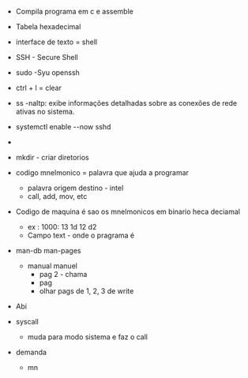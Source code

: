- Compila programa em c e assemble
- Tabela hexadecimal

- interface de texto = shell
- SSH - Secure Shell

- sudo -Syu openssh
- ctrl + l = clear
- ss -naltp: exibe informações detalhadas sobre as conexões de rede ativas no sistema.
- systemctl enable --now sshd
- 

- mkdir - criar diretorios


- codigo mnelmonico = palavra que ajuda a programar
	- palavra origem destino - intel
	- call, add, mov, etc
- Codigo de maquina é sao os mnelmonicos em binario heca deciamal
	- ex : 1000: 13 1d 12 d2
	- Campo text - onde o pragrama é 

- man-db man-pages
	- manual manuel
		- pag 2 - chama
		- pag 
		- olhar pags de 1, 2, 3 de write
- Abi
-  syscall 
	- muda para modo sistema e faz o call

- demanda
	-   mn